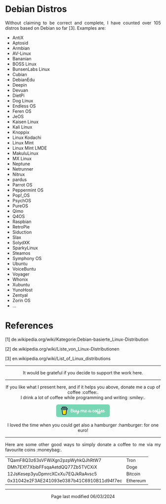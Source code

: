 # Debian Distros

<p align="justify">Without claiming to be correct and complete, I have counted over 105 distros based on Debian so far [3]. Examples are:</p>

* AntiX
* Aptosid
* Armbian
* AV-Linux
* Bananian
* BOSS Linux
* BunsenLabs Linux
* Cubian
* DebianEdu
* Deepin
* Devuan
* DietPi
* Dog Linux
* Endless OS
* Feren OS
* JeOS
* Kaisen Linux
* Kali Linux
* Knoppix
* Linux Kodachi
* Linux Mint
* Linux Mint LMDE
* MakuluLinux
* MX Linux
* Neptune
* Netrunner
* Nitrux
* pardus
* Parrot OS
* Peppermint OS
* Pop!_OS
* PsychOS
* PureOS
* Qimo
* Q4OS
* Raspbian
* RetroPie
* Siduction
* Slax
* SolydXK
* SparkyLinux
* Steamos
* Symphony OS
* Ubuntu
* VoiceBuntu
* Voyager
* Whonix
* Xubuntu
* YunoHost
* Zentyal
* Zorin OS
* ...

# References

[1]    de.wikipedia.org/wiki/Kategorie:Debian-basierte_Linux-Distribution

[2]    de.wikipedia.org/wiki/Liste_von_Linux-Distributionen

[3]    en.wikipedia.org/wiki/List_of_Linux_distributions

<hr width="100%" size="1">

<p align="center">
It would be grateful if you decide to support the work here.
</p>

<hr width="100%" size="1">

<p align="center">If you like what I present here, and if it helps you above, donate me a cup of coffee :coffee:.<br>I drink a lot of coffee while programming and writing  :smiley:.</p>

<p align="center">
<a href="https://www.buymeacoffee.com/zentrocdot" target="_blank"><img src="..\IMAGES\greeen-button.png" alt="Buy Me A Coffee" height="41" width="174"></a>
</p>

<p align="center">I loved the time when you could get also a hamburger :hamburger: for one euro!</p>

<hr width="100%" size="1">

<p align="justify">Here are some other good ways to simply donate a coffee to me via my favourite coins :moneybag:.</p>

<table>
  <tbody>
    <tr>
      <td>TQamF8Q3z63sVFWiXgn2pzpWyhkQJhRtW7</td>
      <td>Tron</td>
    </tr>
    <tr>
      <td>DMh7EXf7XbibFFsqaAetdQQ77Zb5TVCXiX</td>
      <td>Doge</td>
    </tr>
    <tr>
      <td>12JsKesep3yuDpmrcXCxXu7EQJkRaAvsc5</td>
      <td>Bitcoin</td>
    </tr>
    <tr>
      <td>0x31042e2F3AE241093e0387b41C6910B11d94f7ec</td>
      <td>Ethereum</td>
    </tr>
  </tbody>
</table>

<hr width="100%" size="1">

<p align="center">Page last modified 06/03/2024</p>

